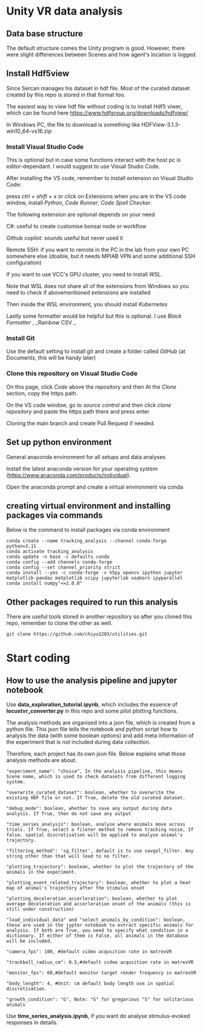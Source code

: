 # Unity VR data analysis

## Data base structure
The default structure comes the Unity program is good. However, there were slight differences between Scenes and how agent's location is logged.

## Install Hdf5view

Since Sercan manages his dataset in hdf file. Most of the curated dataset created by this repo is stored in that format too.

The easiest way to view hdf file without coding is to install Hdf5 viwer, which can be found here <https://www.hdfgroup.org/downloads/hdfview/>

In Windows PC, the file to download is something like HDFView-3.1.3-win10_64-vs16.zip

### Install Visual Studio Code

This is optional but in case some functions interact with the host pc is editor-dependant. I would suggest to use Visual Studio Code.

After installing the VS code, remember to install extension on Visual Studio Code: 

press *ctrl + shift + x* or click on Extensions when you are in the VS code window, install _Python_, _Code Runner_, *Code Spell Checker*.

The following extension are optional depends on your need

C#: useful to create customise bonsai node or workflow

Github copilot: sounds useful but never used it

Remote SSH: if you want to remote in the PC in the lab from your own PC somewhere else (doable, but it needs MPIAB VPN and some additional SSH configuration)

If you want to use VCC's GPU cluster, you need to install _WSL_.

Note that WSL does not share all of the extensions from Windows so you need to check if abovementioned extensions are installed

Then inside the WSL environment, you should install _Kubernetes_

Lastly some formatter would be helpful but this is optional. I use _Black Formatter_ , _Rainbow CSV _


### Install Git

Use the default setting to install git and create a folder called *GitHub* (at Documents, this will be handy later)


### Clone this repository on Visual Studio Code

On this page, click *Code* above the repository and then At the *Clone* section, copy the https path.

On the VS code window, go to *source control* and then click *clone repository* and paste the https path there and press enter

Cloning the main branch and create Pull Request if needed.

## Set up python environment

General anaconda environment for all setups and data analyses

Install the latest anaconda version for your operating system (https://www.anaconda.com/products/individual).

Open the anaconda prompt and create a virtual environment via conda

## creating virtual environment and installing packages via commands

Below is the command to install packages via conda environment 

```
conda create --name tracking_analysis --channel conda-forge python=3.11
conda activate tracking_analysis
conda update -n base -c defaults conda
conda config --add channels conda-forge
conda config --set channel_priority strict
conda install --yes -c conda-forge -v h5py opencv ipython jupyter matplotlib pandas matplotlib scipy jupyterlab seaborn ipyparallel
conda install numpy"<=2.0.0"
```
## Other packages required to run this analysis

There are useful tools stored in another repository so after you cloned this repo, remember to clone the other as well.

```
git clone https://github.com/chiyu1203/utilities.git
```

# Start coding

## How to use the analysis pipeline and jupyter notebook

Use **data_exploration_tutorial.ipynb**, which includes the essence of **locustvr_converter.py** in this repo and some pilot plotting functions.

The analysis methods are organised into a json file, which is created from a python file. This json file tells the notebook and python script how to analysis the data (with some boolean options) and add meta information of the experiment that is not included during data collection.

Therefore, each project has its own json file. Below explains what those analysis methods are about.

    "experiment_name": "choice", In the analysis pipeline, this means Scene name, which is used to check datasets from different logging system.

    "overwrite_curated_dataset": boolean, whether to overwrite the existing HDF file or not. If True, delete the old curated dataset.

    "debug_mode": boolean, whether to save any output during data analysis. If True, then do not save any output

    "time_series_analysis": boolean, analyse where animals move across trials. If True, select a fileter method to remove tracking noise, If false, spatial discretisation will be applied to analyse animal's trajectory.
    
    "filtering_method": 'sg_filter', default is to use savgol_filter. Any string other than that will lead to no filter. 
    
    "plotting_trajectory": boolean, whether to plot the trajectory of the animals in the experiment.
    
    "plotting_event_related_trajectory": boolean, whether to plot a heat map of animal's trajectory after the stimulus onset
    
    "plotting_deceleration_accerleration": boolean, whether to plot average deceleration and accerleration onset of the animals (this is still under construction)

    "load_individual_data" and "select_animals_by_condition": boolean, these are used in the jypter notebook to extract specific animals for analysis. If both are True, you need to specify what condition in a dictionary. If either of them is False, all animals in the database will be included.

    "camera_fps": 100, #default video acqusition rate in matrexVR
    
    "trackball_radius_cm": 0.5,#default video acqusition rate in matrexVR
    
    "monitor_fps": 60,#default monitor target render frequency in matrexVR
    
    "body_length": 4, #Unit: cm default body length use in spatial discretisation.
    
    "growth_condition": "G", Note: "G" for gregarious "S" for solitarious animals

Use **time_series_analysis.ipynb**, if you want do analyse stimulus-evoked responses in details.




